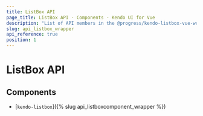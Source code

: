 ```yaml
---
title: ListBox API
page_title: ListBox API - Components - Kendo UI for Vue
description: "List of API members in the @progress/kendo-listbox-vue-wrapper package, part of Kendo UI for Vue."
slug: api_listbox_wrapper
api_reference: true
position: 1
---
```


# ListBox API

## Components

* [`kendo-listbox`]({% slug api_listboxcomponent_wrapper %})
